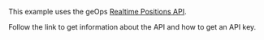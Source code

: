 This example uses the geOps [Realtime Positions API](https://developer.geops.io/).

Follow the link to get information about the API and how to get an API key.
